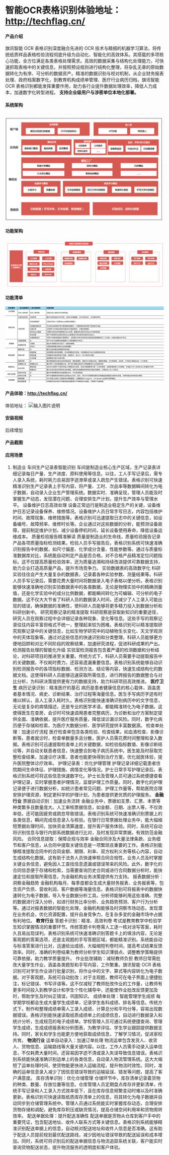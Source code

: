# 智能OCR表格识别体验地址：http://techflag.cn/

#### 产品介绍
旗讯智能 OCR 表格识别深度融合先进的 OCR 技术与精细的机器学习算法，将传统纸质样品表格检验流程彻底升级为自动化、智能化的高效体系。其搭载的多项核心功能，全方位满足各类表格处理需求。高效的数据采集与结构化处理能力，可快速抓取表格中的关键信息，并按照预设规则进行结构化整理，将杂乱无章的原始数据转化为有序、可分析的数据资产。精准的数据识别与校对机制，从企业财务报表处理、政府档案数字化，到教育机构成绩单管理、医疗行业病历归档，旗讯智能 OCR 表格识别都能发挥重要作用，助力各行业提升数据处理效率，降低人力成本，加速数字化转型进程。
 **支持企业级用户与涉密单位本地化部署。** 
#### 系统架构
![输入图片说明](web/%E5%9B%BE%E7%89%871.png)

#### 功能架构
![输入图片说明](web/image.png)
#### 功能清单
![输入图片说明](web/gnqd.png)

#### 产品体验：http://techflag.cn/
体验地址：
![输入图片说明](web/image2.png)

#### 安装视频

后续增加


#### 产品截图
#### 应用场景
1. 制造业
车间生产记录表智能识别
车间是制造业核心生产区域，生产记录表详细记录每日产量、生产进度、原料使用等信息。以往，工人手写记录后，需专人录入系统，耗时耗力且易因字迹潦草或录入疏忽产生错误。表格识别可快速精准识别生产记录表上手写内容，将产量、工时、次品率等数据瞬间转化为电子数据，自动录入企业生产管理系统。数据实时、准确呈现，管理人员能及时掌握生产动态，发现潜在问题，合理安排生产计划，提升生产效率与管理水平。
设备维护日志高效处理
设备正常运行是制造业稳定生产的关键，设备维护日志记录设备保养、维修情况。设备维护人员日常手写日志，内容包括维护时间、故障现象、维修措施等。表格识别可迅速提取日志中的关键信息，如设备编号、故障频率、维修时长等。企业通过对这些数据的分析，能预测设备故障，提前制定维护计划，减少设备停机时间，延长设备使用寿命，降低设备运维成本。
质量检验报告精准解读
质量是制造业的生命线，质量检验报告记录产品各项质量指标检测结果。检验人员手写报告后，表格识别系统可快速准确识别报告中的数据，如尺寸偏差、化学成分含量、性能参数等。通过与质量标准数据库对比，系统能自动判定产品是否合格，对不合格产品精准定位问题指标。这不仅提高质量检验效率，还为质量追溯和持续改进提供可靠数据支持，助力企业打造高质量产品，提升市场竞争力。
实验数据表的高效数字化
科研实验往往会产生大量复杂的数据表，记录着各种实验参数、测量结果等。科研人员手写记录后，需要花费大量时间将数据录入电子表格以便分析。表格识别能够快速准确地识别实验数据表中的各类数据，无论是物理实验中的精确测量值，还是化学实验中的成分比例数据，都能瞬间转化为可编辑、可分析的电子数据。这不仅大大节省了科研人员的数据录入时间，还减少了人工录入可能出现的错误，确保数据的准确性，使科研人员能够将更多精力投入到数据分析和科研创新中。
研究观察记录的精准提取
科研观察是获取新知识的重要途径，研究人员在观察过程中会详细记录各种现象、变化等信息。这些手写的观察记录往往内容丰富但格式不统一，整理起来较为困难。表格识别可以精准提取研究观察记录中的关键信息，比如生物学研究中的动植物生长变化、天文学观测中的天体现象等。通过对这些信息的快速识别和分类整理，科研人员能够更方便地回顾和对比不同阶段的观察结果，加速研究进程，促进科研成果的产出。
检测报告处理的智能化升级
实验室检测报告包含着严谨的检测数据和分析结论，对科研项目的推进至关重要。传统方式下，科研人员需要手动提取报告中的关键数据，不仅耗时费力，还容易遗漏重要信息。表格识别系统能够自动识别检测报告中的各项指标数据、检测方法、结论等内容，快速生成结构化的数据文档。这使得科研人员能够迅速获取所需信息，进行跨报告的数据整合与对比分析，为科研决策提供更有力的数据支持，助力科研项目高效推进。
**医疗卫生** 
病历记录识别：精准医疗的基石
病历是患者健康信息的核心载体，涵盖患者基本情况、病史、诊断结果、治疗过程等海量信息。医生手写病历字迹有时难以辨认，且人工录入耗时久。表格识别能快速准确识别病历中的文字信息，无论是复杂的病情描述，还是专业的医学术语，都能精准转化为电子数据。这使得医生在查房、会诊时可快速调用患者完整病历，为诊断和治疗方案制定提供全面、准确依据，提升医疗服务质量，降低误诊漏诊风险。同时，数字化病历便于存储和检索，为医疗大数据分析、医学研究提供丰富数据源。
检查单处理：加速诊疗流程
医疗检查单包含各类检验、检查结果，如血液检查、影像诊断等。患者就诊时，检查单数量多且分散，医护人员需花费时间整理和录入数据。表格识别可迅速提取检查单上的关键数据，如检验指标数值、影像诊断结论等，并自动关联患者信息，快速整合到电子病历系统中。医生能及时获取完整检查结果，加速诊疗决策，患者也能更快得到治疗方案，优化就医体验，提升医院整体诊疗效率。
护理记录表：优化护理管理
护理记录详细记载患者住院期间生命体征、护理措施、病情变化等情况。护士日常手写护理记录后，表格识别系统可将这些信息快速数字化。护士长及管理人员可通过系统便捷查看护理记录，实时掌握患者护理情况，监督护理工作质量。同时，数字化的护理记录便于进行数据分析，如统计患者常见问题、护理工作量等，帮助医院合理安排护理资源，制定更科学的护理计划，为患者提供更优质的护理服务。
**金融行业** 
票据自动识别：加速业务流转
金融业务中，票据如支票、汇票、本票等种类繁多且数量庞大。人工审核票据信息，如金额、日期、出票人等，不仅效率低，还可能因疲劳或疏忽导致错误。表格识别系统可快速准确识别票据上的各类信息，瞬间完成信息录入与核验。在银行日常票据处理业务中，能大幅缩短票据处理时间，加快资金清算速度，提升客户服务体验。同时，系统可自动将识别信息与银行内部系统数据进行比对，及时发现异常票据，有效防范金融风险。
合同信息提取：保障合规与效率
金融合同涉及大量法律条款、业务细节和客户信息，从合同中提取关键信息是一项繁琐且重要的工作。表格识别能够精准提取合同中的合同金额、期限、利率、双方权利义务等核心内容，自动生成结构化数据。这有助于法务人员快速审核合同合规性，业务人员及时掌握关键业务信息，避免因人工查找信息遗漏或错误带来的风险。此外，数字化的合同信息便于存储和检索，当需要查询历史合同或进行合同数据分析时，能快速定位和提取所需信息，为金融机构业务决策提供有力支持。
报表数据分析：洞察金融趋势
金融机构每月、每季度都会生成大量财务报表、业务报表等，包含资产负债、营收利润、客户数据等海量信息。表格识别可将报表中的数据快速转化为电子数据，导入专业数据分析工具。分析师能够利用这些准确、完整的数据进行深入分析，如进行财务比率分析、业务趋势预测、客户行为分析等。通过对报表数据的智能化处理，金融机构能够及时洞察市场动态，发现潜在业务机会，优化资源配置，提升自身竞争力，在复杂多变的金融市场中占据有利地位。
**教育行业** 
答题卡识别：精准、高效判卷
考试是教育教学中检验学生知识掌握情况的重要环节。传统答题卡判卷需人工逐一核对涂写答案，耗时久且易出现误判。表格识别系统可快速准确识别答题卡上的填涂内容，无论是客观题的答案选项，还是主观题的手写答题区域，都能精准识别。系统能自动与标准答案进行比对，迅速给出成绩，大幅缩短判卷时间，提高考试结果反馈效率。同时，准确的判卷结果为教师分析学生知识薄弱点、调整教学策略提供可靠依据，助力教学质量提升。
作业批改辅助：减轻教师负担
教师日常需批改大量学生作业，涵盖各类题型和手写内容，工作繁重。旗讯智能 OCR 表格识别可对学生作业进行批量识别，将作业中的文字、算式等内容转化为电子数据。对于客观题，系统可自动批改；对于主观题，教师可在电子界面上便捷批注，标记错误、书写评语等。这不仅减轻了教师批改作业的工作量，让教师有更多时间投入到教学设计和学生个性化辅导中，还能使作业批改反馈更加及时，帮助学生及时纠正错误，巩固知识。
成绩单处理：智能管理学生成绩
每学期学校都会生成大量学生成绩单，记录学生各科成绩、排名等信息。传统方式下，制作和整理成绩单需人工录入成绩、计算总分和平均分等，容易出现数据错误。表格识别能快速读取纸质成绩单上的成绩信息，自动进行数据录入和统计分析，生成规范的电子成绩单。学校管理人员可通过系统便捷查询、管理学生成绩，生成成绩报表和分析图表，为教学评估、学生学业跟踪提供数据支持。同时，家长和学生也能更方便地获取成绩信息，了解学习情况，促进家校共育。
**物流行业** 
运单自动录入：加速订单处理
物流运单包含发货人、收货人、货物信息、运输路线等大量关键内容。以往，工作人员需手动录入运单信息，不仅耗费大量时间，还容易因字迹不清或录入失误导致信息错误。表格识别系统能快速准确识别运单上的各类信息，自动录入物流管理系统。这大大缩短了运单处理时间，使货物能更快进入运输流程，提升物流时效性。同时，准确的运单信息录入减少了因信息错误导致的运输延误、错发等问题，提高了客户满意度。
库存清单识别：优化仓储管理
仓储环节中，库存清单记录着货物的种类、数量、存放位置等信息。仓库管理人员定期盘点库存并更新清单，传统手写记录和人工录入方式效率低下，且在库存信息频繁变动时难以及时准确更新。表格识别可快速读取纸质库存清单上的信息，将其转化为电子数据并自动同步到仓储管理系统中。管理人员通过系统能实时掌握库存动态，合理安排货物存储和调配，避免库存积压或缺货情况，提高仓储空间利用率和货物周转效率。
配送单据处理：提升配送准确性
配送单据是货物从仓库到客户手中的重要凭证，包含配送地址、收件人联系方式等关键信息。表格识别系统能够精准识别配送单据上的信息，自动核对配送地址和收件人信息是否准确。这有助于配送人员提前规划最优配送路线，减少因地址错误导致的配送延误和成本增加。同时，系统可将识别后的配送单据信息与物流追踪系统关联，客户能实时查询货物配送状态，提升物流服务的透明度和客户体验。